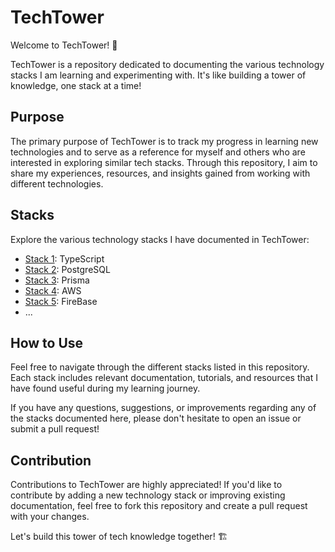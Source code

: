 # TechTower

Welcome to TechTower! 🚀

TechTower is a repository dedicated to documenting the various technology stacks I am learning and experimenting with. It's like building a tower of knowledge, one stack at a time!

## Purpose

The primary purpose of TechTower is to track my progress in learning new technologies and to serve as a reference for myself and others who are interested in exploring similar tech stacks. Through this repository, I aim to share my experiences, resources, and insights gained from working with different technologies.

## Stacks

Explore the various technology stacks I have documented in TechTower:

- [Stack 1](#): TypeScript
- [Stack 2](#): PostgreSQL
- [Stack 3](#): Prisma
- [Stack 4](#): AWS
- [Stack 5](#): FireBase
- ...

## How to Use

Feel free to navigate through the different stacks listed in this repository. Each stack includes relevant documentation, tutorials, and resources that I have found useful during my learning journey.

If you have any questions, suggestions, or improvements regarding any of the stacks documented here, please don't hesitate to open an issue or submit a pull request!

## Contribution

Contributions to TechTower are highly appreciated! If you'd like to contribute by adding a new technology stack or improving existing documentation, feel free to fork this repository and create a pull request with your changes.

Let's build this tower of tech knowledge together! 🏗️
